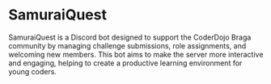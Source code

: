 # SamuraiQuest
SamuraiQuest is a Discord bot designed to support the CoderDojo Braga community by managing challenge submissions, role assignments, and welcoming new members. This bot aims to make the server more interactive and engaging, helping to create a productive learning environment for young coders.
